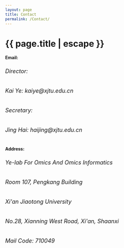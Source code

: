 ```yaml
---
layout: page
title: Contact
permalink: /Contact/
---
```


<h1 class="header center blue-text">{{ page.title | escape }}</h1>

<h4>Email:</h4>

<h6 style="font-size:18px;font-style:italic">Director:<h6>
<h6 style="font-size:18px">Kai Ye: kaiye@xjtu.edu.cn<h6>

<h6 style="font-size:18px;font-style:italic">Secretary:</h6>
<h6 style="font-size:18px">Jing Hai: haijing@xjtu.edu.cn</h6>

<h4>    Address:</h4>
<h6 style="font-size:18px">Ye-lab For Omics And Omics Informatics<h6>
<h6 style="font-size:18px">Room 107, Pengkang Building<h6>
<h6 style="font-size:18px">Xi'an Jiaotong University<h6>
<h6 style="font-size:18px">No.28, Xianning West Road, Xi'an, Shaanxi<h6>
<h6 style="font-size:18px">Mail Code: 710049<h6>

<script type="text/javascript" src="https://webapi.amap.com/maps?v=1.4.12&key=6720218a5e53ddb5b9da631836f4c8eb">
</script>
<div id="container" style="height:350px;width:350px"></div>
<script>
    var map = new AMap.Map("container", {
        zoom: 17,
        center:[108.98273,34.244847]
    });
    var marker = new AMap.Marker({
        map:map,
        position:[108.98273,34.244847],  
    })
    marker.on('click',function(e){
        marker.markOnAMAP({
            name:'Pengkang Building',
            position:marker.getPosition()
        })
    })
    if(AMap.UA.mobile){
        document.getElementsByClassName('info')[0].style.display='none';
    }
</script>

